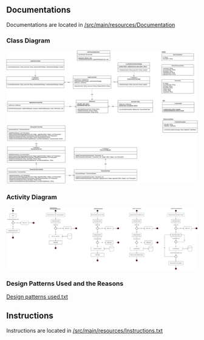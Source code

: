 ## Documentations
Documentations are located in [/src/main/resources/Documentation](src/main/resources/Documentation)

### Class Diagram  
![class diagram](src/main/resources/Documentation/apiproject%20class%20diagram.png)

### Activity Diagram  
![activity diagram](src/main/resources/Documentation/apiproject%20activity%20diagram.png)

### Design Patterns Used and the Reasons  
[Design patterns used.txt](src/main/resources/Documentation/Design%20patterns%20used.txt)

## Instructions
Instructions are located in [/src/main/resources/Instructions.txt](src/main/resources/Instructions.txt)

